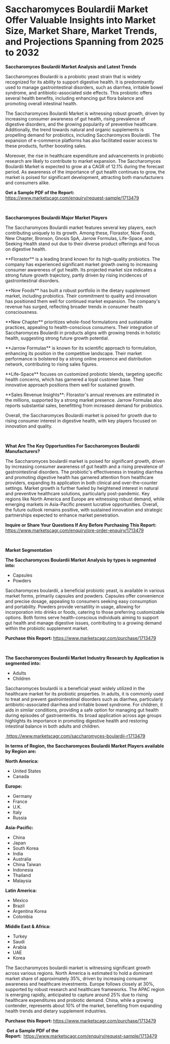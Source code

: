 <p><h1>Saccharomyces Boulardii Market Offer Valuable Insights into Market Size, Market Share, Market Trends, and Projections Spanning from 2025 to 2032</h1></p><p><strong>Saccharomyces Boulardii Market Analysis and Latest Trends</strong></p>
<p><p>Saccharomyces Boulardii is a probiotic yeast strain that is widely recognized for its ability to support digestive health. It is predominantly used to manage gastrointestinal disorders, such as diarrhea, irritable bowel syndrome, and antibiotic-associated side effects. This probiotic offers several health benefits, including enhancing gut flora balance and promoting overall intestinal health.</p><p>The Saccharomyces Boulardii Market is witnessing robust growth, driven by increasing consumer awareness of gut health, rising prevalence of digestive disorders, and the growing popularity of preventive healthcare. Additionally, the trend towards natural and organic supplements is propelling demand for probiotics, including Saccharomyces Boulardii. The expansion of e-commerce platforms has also facilitated easier access to these products, further boosting sales.</p><p>Moreover, the rise in healthcare expenditure and advancements in probiotic research are likely to contribute to market expansion. The Saccharomyces Boulardii Market is expected to grow at a CAGR of 12.1% during the forecast period. As awareness of the importance of gut health continues to grow, the market is poised for significant development, attracting both manufacturers and consumers alike.</p></p>
<p><strong>Get a Sample PDF of the Report:&nbsp;</strong> <a href="https://www.marketscagr.com/enquiry/request-sample/1713479?utm_campaign=3295&utm_medium=2&utm_source=Github&utm_content=ia&utm_term=19042025&utm_id=saccharomyces-boulardii">https://www.marketscagr.com/enquiry/request-sample/1713479</a></p>
<p>&nbsp;</p>
<p><strong>Saccharomyces Boulardii Major Market Players</strong></p>
<p><p>The Saccharomyces Boulardii market features several key players, each contributing uniquely to its growth. Among these, Florastor, Now Foods, New Chapter, Bronson, Gnosis SpA, Jarrow Formulas, Life-Space, and Seeking Health stand out due to their diverse product offerings and focus on digestive health.</p><p>**Florastor** is a leading brand known for its high-quality probiotics. The company has experienced significant market growth owing to increasing consumer awareness of gut health. Its projected market size indicates a strong future growth trajectory, partly driven by rising incidences of gastrointestinal disorders.</p><p>**Now Foods** has built a robust portfolio in the dietary supplement market, including probiotics. Their commitment to quality and innovation has positioned them well for continued market expansion. The company's revenue has surged, reflecting broader trends in consumer health consciousness.</p><p>**New Chapter** prioritizes whole-food formulations and sustainable practices, appealing to health-conscious consumers. Their integration of Saccharomyces Boulardii in products aligns with growing trends in holistic health, suggesting strong future growth potential.</p><p>**Jarrow Formulas** is known for its scientific approach to formulation, enhancing its position in the competitive landscape. Their market performance is bolstered by a strong online presence and distribution network, contributing to rising sales figures.</p><p>**Life-Space** focuses on customized probiotic blends, targeting specific health concerns, which has garnered a loyal customer base. Their innovative approach positions them well for sustained growth.</p><p>**Sales Revenue Insights**: Florastor's annual revenues are estimated in the millions, supported by a strong market presence. Jarrow Formulas also reports substantial sales, benefitting from increased demand for probiotics.</p><p>Overall, the Saccharomyces Boulardii market is poised for growth due to rising consumer interest in digestive health, with key players focused on innovation and quality.</p></p>
<p>&nbsp;</p>
<p><strong>What Are The Key Opportunities For Saccharomyces Boulardii Manufacturers?</strong></p>
<p><p>The Saccharomyces boulardii market is poised for significant growth, driven by increasing consumer awareness of gut health and a rising prevalence of gastrointestinal disorders. The probiotic's effectiveness in treating diarrhea and promoting digestive health has garnered attention from healthcare providers, expanding its application in both clinical and over-the-counter settings. Market growth is further fueled by heightened interest in natural and preventive healthcare solutions, particularly post-pandemic. Key regions like North America and Europe are witnessing robust demand, while emerging markets in Asia-Pacific present lucrative opportunities. Overall, the future outlook remains positive, with sustained innovation and strategic partnerships expected to enhance market penetration.</p></p>
<p><strong>Inquire or Share Your Questions If Any Before Purchasing This Report:</strong> <a href="https://www.marketscagr.com/enquiry/pre-order-enquiry/1713479?utm_campaign=3295&utm_medium=2&utm_source=Github&utm_content=ia&utm_term=19042025&utm_id=saccharomyces-boulardii">https://www.marketscagr.com/enquiry/pre-order-enquiry/1713479</a></p>
<p>&nbsp;</p>
<p><strong>Market Segmentation</strong></p>
<p><strong>The Saccharomyces Boulardii Market Analysis by types is segmented into:</strong></p>
<p><ul><li>Capsules</li><li>Powders</li></ul></p>
<p><p>Saccharomyces boulardii, a beneficial probiotic yeast, is available in various market forms, primarily capsules and powders. Capsules offer convenience and precise dosage, appealing to consumers seeking easy consumption and portability. Powders provide versatility in usage, allowing for incorporation into drinks or foods, catering to those preferring customizable options. Both forms serve health-conscious individuals aiming to support gut health and manage digestive issues, contributing to a growing demand within the probiotic supplement market.</p></p>
<p><strong>Purchase this Report:&nbsp;</strong><a href="https://www.marketscagr.com/purchase/1713479?utm_campaign=3295&utm_medium=2&utm_source=Github&utm_content=ia&utm_term=19042025&utm_id=saccharomyces-boulardii">https://www.marketscagr.com/purchase/1713479</a></p>
<p>&nbsp;</p>
<p><strong>The Saccharomyces Boulardii Market Industry Research by Application is segmented into:</strong></p>
<p><ul><li>Adults</li><li>Children</li></ul></p>
<p><p>Saccharomyces boulardii is a beneficial yeast widely utilized in the healthcare market for its probiotic properties. In adults, it is commonly used to treat and prevent gastrointestinal disorders such as diarrhea, particularly antibiotic-associated diarrhea and irritable bowel syndrome. For children, it aids in similar conditions, providing a safe option for managing gut health during episodes of gastroenteritis. Its broad application across age groups highlights its importance in promoting digestive health and restoring intestinal balance in both adults and children.</p></p>
<p><a href="https://www.marketscagr.com/saccharomyces-boulardii-r1713479?utm_campaign=3295&utm_medium=2&utm_source=Github&utm_content=ia&utm_term=19042025&utm_id=saccharomyces-boulardii">&nbsp;https://www.marketscagr.com/saccharomyces-boulardii-r1713479</a></p>
<p><strong>In terms of Region, the Saccharomyces Boulardii Market Players available by Region are:</strong></p>
<p>
    <p> <strong> North America: </strong>
        <ul>
            <li>United States</li>
            <li>Canada</li>
        </ul>
        </p> 
    <p> <strong> Europe: </strong>
        <ul>
            <li>Germany</li>
            <li>France</li>
            <li>U.K.</li>
            <li>Italy</li>
            <li>Russia</li>
        </ul>
        </p> 
    <p> <strong> Asia-Pacific: </strong>
        <ul>
            <li>China</li>
            <li>Japan</li>
            <li>South Korea</li>
            <li>India</li>
            <li>Australia</li>
            <li>China Taiwan</li>
            <li>Indonesia</li>
            <li>Thailand</li>
            <li>Malaysia</li>
        </ul>
        </p> 
    <p> <strong> Latin America: </strong>
        <ul>
            <li>Mexico</li>
            <li>Brazil</li>
            <li>Argentina Korea</li>
            <li>Colombia</li>
        </ul>
        </p> 
    <p> <strong> Middle East & Africa: </strong>
        <ul>
            <li>Turkey</li>
            <li>Saudi</li>
            <li>Arabia</li>
            <li>UAE</li>
            <li>Korea</li>
        </ul>
    </p>
    </p>
<p><p>The Saccharomyces boulardii market is witnessing significant growth across various regions. North America is estimated to hold a dominant market share of approximately 35%, driven by increasing consumer awareness and healthcare investments. Europe follows closely at 30%, supported by robust research and healthcare frameworks. The APAC region is emerging rapidly, anticipated to capture around 25% due to rising healthcare expenditures and probiotic demand. China, while a growing contender, represents about 10% of the market, benefiting from expanding health trends and dietary supplement industries.</p></p>
<p><strong>Purchase this Report: </strong><a href="https://www.marketscagr.com/purchase/1713479?utm_campaign=3295&utm_medium=2&utm_source=Github&utm_content=ia&utm_term=19042025&utm_id=saccharomyces-boulardii">https://www.marketscagr.com/purchase/1713479</a></p>
<p>&nbsp;<strong>Get a Sample PDF of the Report:&nbsp;&nbsp;</strong><a href="https://www.marketscagr.com/enquiry/request-sample/1713479?utm_campaign=3295&utm_medium=2&utm_source=Github&utm_content=ia&utm_term=19042025&utm_id=saccharomyces-boulardii">https://www.marketscagr.com/enquiry/request-sample/1713479</a></p>
<p><strong></strong></p>
<p><p></p><p></p><p></p></p>